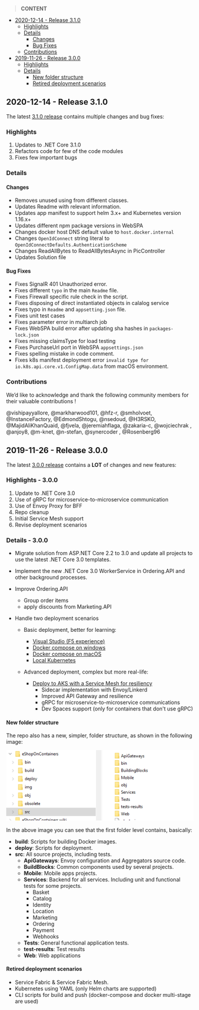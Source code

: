 > **CONTENT**

- [2020-12-14 - Release 3.1.0](#2019-11-26---release-300)
  - [Highlights](#highlights)
  - [Details](#details)
    - [Changes](#Changes)
    - [Bug Fixes](#Bug-Fixes)
  - [Contributions](#Contributions)
- [2019-11-26 - Release 3.0.0](#2019-11-26---release-300)
  - [Highlights](#highlights---300)
  - [Details](#details---300)
    - [New folder structure](#new-folder-structure)
    - [Retired deployment scenarios](#retired-deployment-scenarios)

## 2020-12-14 - Release 3.1.0

The latest [3.1.0 release](https://github.com/dotnet-architecture/eShopOnContainers/releases/tag/3.1.0) contains multiple changes and bug fixes:

### Highlights

1. Updates to .NET Core 3.1.0
2. Refactors code for few of the code modules
3. Fixes few important bugs

### Details

  #### Changes

  - Removes unused using from different classes.
  - Updates Readme with relevant information.  
  - Updates app manifest to support helm 3.x+ and Kubernetes version 1.16.x+
  - Updates different npm package versions in WebSPA
  - Changes docker host DNS default value to `host.docker.internal`
  - Changes `OpenIdConnect` string literal to `OpenIdConnectDefaults.AuthenticationScheme`
  - Changes ReadAllBytes to ReadAllBytesAsync in PicController
  - Updates Solution file 

  #### Bug Fixes

  - Fixes SignalR 401 Unauthorized error.
  - Fixes different `typo` in the main `Readme` file.
  - Fixes Firewall specific rule check in the script.
  - Fixes disposing of direct instantiated objects in calalog service
  - Fixes typo in `Readme` and `appsetting.json` file. 
  - Fixes unit test cases
  - Fixes parameter error in multiarch job
  - Fixes WebSPA build error after updating sha hashes in `packages-lock.json`
  - Fixes missing claimsType for load testing
  - Fixes PurchaseUrl port in WebSPA `appsettings.json`
  - Fixes spelling mistake in code comment.
  - Fixes k8s manifest deployment error `invalid type for io.k8s.api.core.v1.ConfigMap.data` from macOS environment.

### Contributions

We’d like to acknowledge and thank the following community members for their valuable contributions !

@vishipayyallore, @markharwood101, @hfz-r, @smholvoet, @InstanceFactory, @EdmondShtogu, @nsedoud, @H3RSKO, @MajidAliKhanQuaid, @fjvela, @jeremiahflaga, @zakaria-c, @wojciechrak , @anjoy8, @m-knet, @n-stefan, @synercoder , @Rosenberg96

## 2019-11-26 - Release 3.0.0

The latest [3.0.0 release](https://github.com/dotnet-architecture/eShopOnContainers/releases/tag/3.0.0) contains a **LOT** of changes and new features:

### Highlights - 3.0.0

1. Update to .NET Core 3.0
2. Use of gRPC for microservice-to-microservice communication
3. Use of Envoy Proxy for BFF
4. Repo cleanup
5. Initial Service Mesh support
6. Revise deployment scenarios

### Details - 3.0.0

- Migrate solution from ASP.NET Core 2.2 to 3.0 and update all projects to use the latest .NET Core 3.0 templates.

- Implement the new .NET Core 3.0 WorkerService in Ordering.API and other background processes.

- Improve Ordering.API
  - Group order items
  - apply discounts from Marketing.API

- Handle two deployment scenarios
  - Basic deployment, better for learning:
    - [Visual Studio (F5 experience)](https://github.com/dotnet-architecture/eShopOnContainers/wiki/Windows-setup#optional---use-visual-studio)
    - [Docker compose on windows](https://github.com/dotnet-architecture/eShopOnContainers/wiki/Windows-setup)
    - [Docker compose on macOS](https://github.com/dotnet-architecture/eShopOnContainers/wiki/Mac-setup)
    - [Local Kubernetes](https://github.com/dotnet-architecture/eShopOnContainers/wiki/Deploy-to-Local-Kubernetes)

  - Advanced deployment, complex but more real-life:
    - [Deploy to AKS with a Service Mesh for resiliency](https://github.com/dotnet-architecture/eShopOnContainers/wiki/Deploy-to-Azure-Kubernetes-Service-(AKS))
      - Sidecar implementation with Envoy/Linkerd
      - Improved API Gateway and resilience
      - gRPC for microservice-to-microservice communications
      - Dev Spaces support (only for containers that don't use gRPC)

#### New folder structure

The repo also has a new, simpler, folder structure, as shown in the following image:

![](images/Release-Notes/new-folder-structure.png)

In the above image you can see that the first folder level contains, basically:

- **build**: Scripts for building Docker images.
- **deploy**: Scripts for deployment.
- **src**: All source projects, including tests.
  - **ApiGateways**: Envoy configuration and Aggregators source code.
  - **BuildBlocks**: Common components used by several projects.
  - **Mobile**: Mobile apps projects.
  - **Services**: Backend for all services. Including unit and functional tests for some projects.
    - Basket
    - Catalog
    - Identity
    - Location
    - Marketing
    - Ordering
    - Payment
    - Webhooks
  - **Tests**: General functional application tests.
  - **test-results**: Test results
  - **Web**: Web applications

#### Retired deployment scenarios

- Service Fabric & Service Fabric Mesh.
- Kubernetes using YAML (only Helm charts are supported)
- CLI scripts for build and push (docker-compose and docker multi-stage are used)
